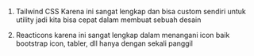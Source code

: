 1. Tailwind CSS
    Karena ini sangat lengkap dan bisa custom sendiri untuk utility jadi kita bisa cepat dalam membuat sebuah desain

2. Reacticons
    karena ini sangat lengkap dalam menangani icon baik bootstrap icon, tabler, dll hanya dengan sekali panggil